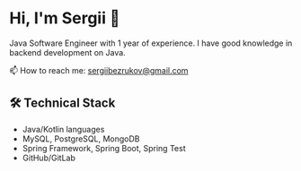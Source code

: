 # Hi, I'm Sergii 👋
Java Software Engineer with 1 year of experience. 
I have good knowledge in backend development on Java.
<p align='left'>
  📫  How to reach me: <a href='mailto:sergiibezrukov@gmail.com'>sergiibezrukov@gmail.com</a>
</p>

## 🛠 Technical Stack
*   Java/Kotlin languages
*   MySQL, PostgreSQL, MongoDB
*   Spring Framework, Spring Boot, Spring Test
*   GitHub/GitLab

